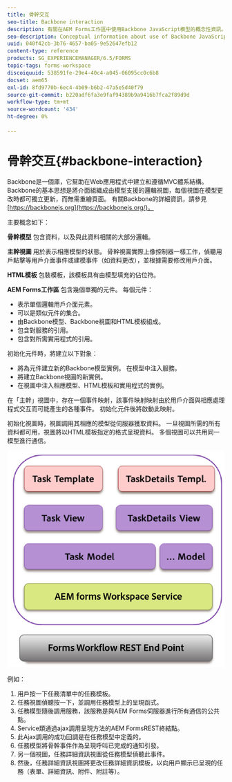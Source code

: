 ```yaml
---
title: 骨幹交互
seo-title: Backbone interaction
description: 有關在AEM Forms工作區中使用Backbone JavaScript模型的概念性資訊。
seo-description: Conceptual information about use of Backbone JavaScript models in AEM Forms workspace.
uuid: 040f42cb-3b76-4657-ba05-9e52647efb12
content-type: reference
products: SG_EXPERIENCEMANAGER/6.5/FORMS
topic-tags: forms-workspace
discoiquuid: 538591fe-29e4-40c4-a045-06095cc0c6b8
docset: aem65
exl-id: 8fd9770b-6ec4-4b09-b6b2-47a5e5d40f79
source-git-commit: b220adf6fa3e9faf94389b9a9416b7fca2f89d9d
workflow-type: tm+mt
source-wordcount: '434'
ht-degree: 0%

---
```


# 骨幹交互{#backbone-interaction}

Backbone是一個庫，它幫助在Web應用程式中建立和遵循MVC體系結構。 Backbone的基本思想是將介面組織成由模型支援的邏輯視圖，每個視圖在模型更改時都可獨立更新，而無需重繪頁面。 有關Backbone的詳細資訊，請參見 [https://backbonejs.org](https://backbonejs.org/)。

主要概念如下：

**骨幹模型** 包含資料，以及與此資料相關的大部分邏輯。

**主幹視圖** 用於表示相應模型的狀態。 骨幹視圖實際上像控制器一樣工作，偵聽用戶點擊等用戶介面事件或建模事件（如資料更改），並根據需要修改用戶介面。

**HTML模板** 包裝模板，該模板具有由模型填充的佔位符。

**AEM Forms工作區** 包含幾個單獨的元件。 每個元件：

* 表示單個邏輯用戶介面元素。
* 可以是類似元件的集合。
* 由Backbone模型、Backbone視圖和HTML模板組成。
* 包含對服務的引用。
* 包含對所需實用程式的引用。

初始化元件時，將建立以下對象：

* 將為元件建立新的Backbone模型實例。 在模型中注入服務。
* 將建立Backbone視圖的新實例。
* 在視圖中注入相應模型、HTML模板和實用程式的實例。

在「主幹」視圖中，存在一個事件映射，該事件映射映射由於用戶介面與相應處理程式交互而可能產生的各種事件。 初始化元件後將啟動此映射。

初始化視圖時，視圖調用其相應的模型從伺服器獲取資料。 一旦視圖所需的所有資料都可用，視圖將以HTML模板指定的格式呈現資料。 多個視圖可以共用同一模型進行通信。

![](do-not-localize/aem_forms_workflow.png)

例如：

1. 用戶按一下任務清單中的任務模板。
1. 任務視圖偵聽按一下，並調用任務模型上的呈現函式。
1. 任務模型隨後調用服務，該服務是與AEM Forms伺服器進行所有通信的公共點。
1. Service類通過ajax調用呈現方法的AEM FormsREST終結點。
1. 此Ajax調用的成功回調是在任務模型中定義的。
1. 任務模型將骨幹事件作為呈現呼叫已完成的通知引發。
1. 另一個視圖，任務詳細資訊視圖從任務模型偵聽此事件。
1. 然後，任務詳細資訊視圖將更改任務詳細資訊模板，以向用戶顯示已呈現的任務（表單、詳細資訊、附件、附註等）。
